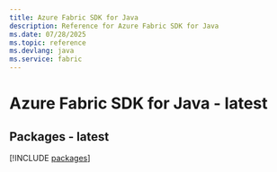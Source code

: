```yaml
---
title: Azure Fabric SDK for Java
description: Reference for Azure Fabric SDK for Java
ms.date: 07/28/2025
ms.topic: reference
ms.devlang: java
ms.service: fabric
---
```

# Azure Fabric SDK for Java - latest
## Packages - latest
[!INCLUDE [packages](fabric-index.md)]